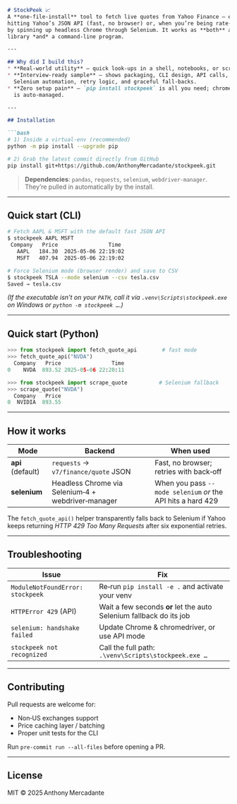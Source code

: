 ````markdown
# StockPeek 📈  
A **one‑file‑install** tool to fetch live quotes from Yahoo Finance — either by
hitting Yahoo’s JSON API (fast, no browser) or, when you’re being rate‑limited,
by spinning up headless Chrome through Selenium. It works as **both** a Python
library *and* a command‑line program.

---

## Why did I build this?
* **Real‑world utility** – quick look‑ups in a shell, notebooks, or scripts.
* **Interview‑ready sample** – shows packaging, CLI design, API calls,
  Selenium automation, retry logic, and graceful fall‑backs.
* **Zero setup pain** – `pip install stockpeek` is all you need; chromedriver
  is auto‑managed.

---

## Installation

```bash
# 1) Inside a virtual‑env (recommended)
python -m pip install --upgrade pip

# 2) Grab the latest commit directly from GitHub
pip install git+https://github.com/AnthonyMercadante/stockpeek.git
````

> **Dependencies**: `pandas`, `requests`, `selenium`, `webdriver‑manager`.
> They’re pulled in automatically by the install.

---

## Quick start (CLI)

```bash
# Fetch AAPL & MSFT with the default fast JSON API
$ stockpeek AAPL MSFT
 Company   Price                Time
   AAPL   184.30  2025‑05‑06 22:19:02
   MSFT   407.94  2025‑05‑06 22:19:02

# Force Selenium mode (browser render) and save to CSV
$ stockpeek TSLA --mode selenium --csv tesla.csv
Saved → tesla.csv
```

*(If the executable isn’t on your `PATH`, call it via
`.venv\Scripts\stockpeek.exe` on Windows or `python -m stockpeek …`.)*

---

## Quick start (Python)

```python
>>> from stockpeek import fetch_quote_api        # fast mode
>>> fetch_quote_api("NVDA")
  Company   Price                Time
0    NVDA  893.52 2025‑05‑06 22:20:11

>>> from stockpeek import scrape_quote          # Selenium fallback
>>> scrape_quote("NVDA")
  Company   Price
0  NVIDIA  893.55
```

---

## How it works

| Mode              | Backend                                            | When used                                                    |
| ----------------- | -------------------------------------------------- | ------------------------------------------------------------ |
| **api** (default) | `requests` → `v7/finance/quote` JSON               | Fast, no browser; retries with back‑off                      |
| **selenium**      | Headless Chrome via Selenium‑4 + webdriver‑manager | When you pass `--mode selenium` *or* the API hits a hard 429 |

The `fetch_quote_api()` helper transparently falls back to Selenium if Yahoo
keeps returning *HTTP 429 Too Many Requests* after six exponential retries.

---

## Troubleshooting

| Issue                            | Fix                                                                 |
| -------------------------------- | ------------------------------------------------------------------- |
| `ModuleNotFoundError: stockpeek` | Re‑run `pip install -e .` and activate your venv                    |
| `HTTPError 429` (API)            | Wait a few seconds **or** let the auto Selenium fallback do its job |
| `selenium: handshake failed`     | Update Chrome & chromedriver, or use API mode                       |
| `stockpeek not recognized`       | Call the full path: `.\venv\Scripts\stockpeek.exe …`                |

---

## Contributing

Pull requests are welcome for:

* Non‑US exchanges support
* Price caching layer / batching
* Proper unit tests for the CLI

Run `pre‑commit run --all-files` before opening a PR.

---

## License

MIT © 2025 Anthony Mercadante

```
```
